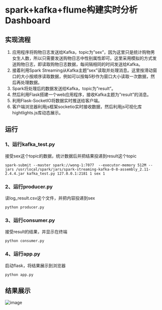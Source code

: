 # spark+kafka+flume构建实时分析Dashboard
## 实现流程
1. 应用程序将购物日志发送给Kafka，topic为”sex”，因为这里只是统计购物男女生人数，所以只需要发送购物日志中性别属性即可。这里采用模拟的方式发送购物日志，即读取购物日志数据，每间隔相同的时间发送给Kafka。
2. 接着利用Spark Streaming从Kafka主题”sex”读取并处理消息。这里按滑动窗口的大小按顺序读取数据，例如可以按每5秒作为窗口大小读取一次数据，然后再处理数据。
3. Spark将处理后的数据发送给Kafka，topic为”result”。
4. 然后利用Flask搭建一个web应用程序，接收Kafka主题为”result”的消息。
5. 利用Flask-SocketIO将数据实时推送给客户端。
6. 客户端浏览器利用js框架socketio实时接收数据，然后利用js可视化库hightlights.js库动态展示。
## 运行
### 1、运行kafka_test.py
接受sex这个topic的数据，统计数据后并把结果投递到result这个topic
```
spark-submit --master spark://wong-1:7077  --executor-memory 512M --jars /usr/local/spark/jars/spark-streaming-kafka-0-8-assembly_2.11-2.4.4.jar kafka_test.py 127.0.0.1:2181 1 sex 1
```
### 2、运行producer.py
读log_result.csv这个文件，并把内容投递到sex
```
python producer.py
```
### 3、运行consumer.py
接受result的结果，并显示在终端
```
python consumer.py
```
### 4、运行app.py
启动flask，将结果展示到浏览器
```
python app.py
```
## 结果展示
![image](https://github.com/huangym1/spark_kafka/blob/master/images/chart.png)

